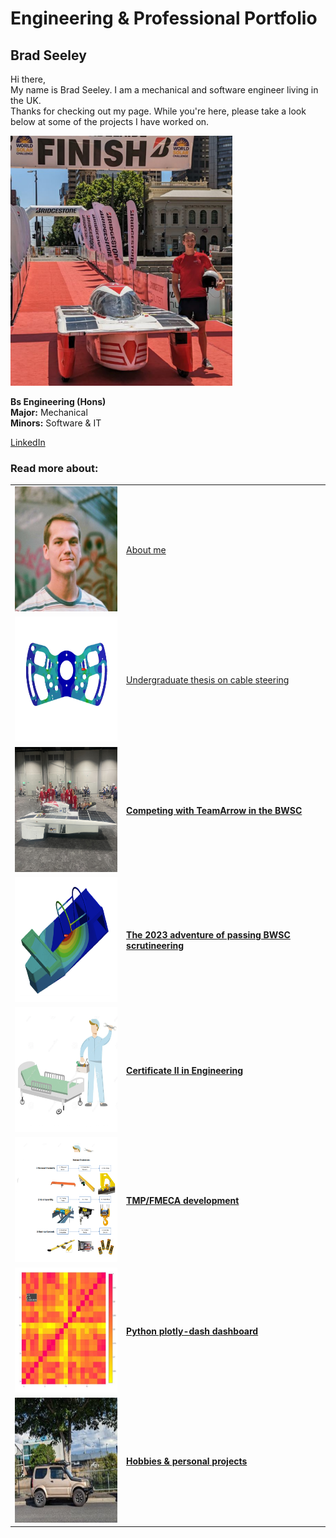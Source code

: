 # Engineering & Professional Portfolio

## Brad Seeley


Hi there, <br>
My name is Brad Seeley. I am a mechanical and software engineer living in the UK. <br>
Thanks for checking out my page. While you're here, please take a look below at some of the projects I have worked on. 

<img src="./imgs/self-pic.png" height="400">


**Bs Engineering (Hons)**<br>
**Major:** Mechanical<br>
**Minors:** Software & IT<br>

[LinkedIn](https://www.linkedin.com/in/brad-seeley/)



### Read more about:
|     |    | 
|:---:|:---|
|[<img src="./imgs/thumbnails/self-thumbnail.png" height="200" width="200"/>](./imgs/thumbnails/self-thumbnail.png)|[About me](./pages/about-me.md)|
|[<img src="./imgs/thumbnails/thesis-thumbnail.png" height="200" width="200"/>](./imgs/thumbnails/thesis-thumbnail.png)|[Undergraduate thesis on cable steering](./pages/thesis.md)|
|[<img src="./imgs/thumbnails/BWSC-thumbnail.png" height="200" width="200"/>](./imgs/thumbnails/BWSC-thumbnail.png)|**[Competing with TeamArrow in the BWSC](./pages/BWSC.md)**|
|[<img src="./imgs/thumbnails/certification-thumbnail.png" height="200" width="200"/>](./imgs/thumbnails/certification-thumbnail.png)|**[The 2023 adventure of passing BWSC scrutineering](./pages/solar-car-certification.md)**|
|[<img src="./imgs/thumbnails/traineeship-thumbnail.png" width="200" height="200"/>](./imgs/thumbnails/traineeship-thumbnail.png)|**[Certificate II in Engineering](./pages/traineeship.md)**|
|[<img src="./imgs/thumbnails/FMECA-thumbnail.png" height="200" width="200"/>](./imgs/thumbnails/FMECA-thumbnail.png)|**[TMP/FMECA development](./pages/TMP-FMECA.md)**|
|[<img src="./imgs/thumbnails/plotly-thumbnail.png" height="200" width="200"/>](./imgs/thumbnails/plotly-thumbnail.png)|**[Python plotly-dash dashboard](./pages/plotly.md)**|
|[<img src="./imgs/thumbnails/jimny-thumbnail.png" height="200" width="200"/>](./imgs/thumbnails/jimny-thumbnail.png)|**[Hobbies & personal projects](./pages/hobbies.md)**|


